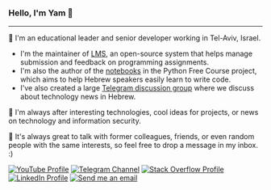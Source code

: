### Hello, I'm Yam 👋

----

👨 I'm an educational leader and senior developer working in Tel-Aviv, Israel.

- I'm the maintainer of [LMS](https://github.com/PythonFreeCourse/lms), an open-source system that helps manage submission and feedback on programming assignments.
- I'm also the author of the [notebooks](https://github.com/PythonFreeCourse/Notebooks) in the Python Free Course project, which aims to help Hebrew speakers easily learn to write code.
- I've also created a large [Telegram discussion group](https://t.me/shiftech2) where we discuss about technology news in Hebrew.

🔭 I'm always after interesting technologies, cool ideas for projects, or news on technology and information security.

📝 It's always great to talk with former colleagues, friends, or even random people with the same interests, so feel free to drop a message in my inbox. :) 

<a href="https://www.youtube.com/channel/UC8quF5GX0kA1RjV2K6BpHlQ" target="_blank"><img src="https://img.shields.io/badge/YouTube-c4302b?logo=YouTube&style=for-the-badge&logoWidth=20" alt="YouTube Profile" /></a>
<a href="https://t.me/shiftech" target="_blank"><img src="https://img.shields.io/badge/Telegram-0088cc?logo=Telegram&style=for-the-badge" alt="Telegram Channel" /></a>
<a href="https://stackoverflow.com/users/1058671/infinity" target="_blank"><img src="https://img.shields.io/badge/StackOverflow-gray?logo=stackoverflow&style=for-the-badge" alt="Stack Overflow Profile" /></a>
<a href="https://www.linkedin.com/in/mesicka" target="_blank"><img src="https://img.shields.io/badge/LinkedIn-0077b5?logo=LinkedIn&style=for-the-badge" alt="LinkedIn Profile" /></a>
<a href="mailto:yammesicka+gh@gmail.com" target="_blank"><img src="https://img.shields.io/badge/gmail-D14836?logo=gmail&style=for-the-badge" alt="Send me an email" /></a>
